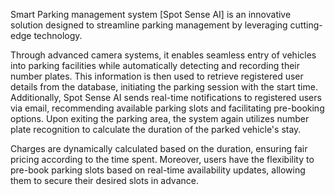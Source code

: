 Smart Parking management system [Spot Sense AI] is an innovative solution designed to streamline parking management by leveraging cutting-edge technology. 

Through advanced camera systems, it enables seamless entry of vehicles into parking facilities while automatically detecting and recording their number plates. 
This information is then used to retrieve registered user details from the database, initiating the parking session with the start time. 
Additionally, Spot Sense AI sends real-time notifications to registered users via email, recommending available parking slots and facilitating pre-booking options.
Upon exiting the parking area, the system again utilizes number plate recognition to calculate the duration of the parked vehicle's stay. 

Charges are dynamically calculated based on the duration, ensuring fair pricing according to the time spent. 
Moreover, users have the flexibility to pre-book parking slots based on real-time availability updates, allowing them to secure their desired slots in advance.
